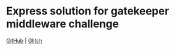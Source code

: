 # Express solution for gatekeeper middleware challenge

[GitHub](https://github.com/Thinkful-Ed/express-gatekeeper-middleware-challenge) | [Glitch](https://glitch.com/edit/#!/express-gatekeeper-middleware-challenge)

